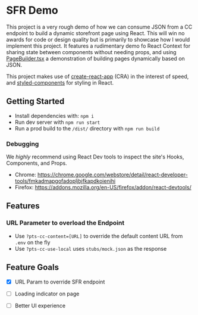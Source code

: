 # SFR Demo

This project is a very rough demo of how we can consume JSON from a CC endpoint to build a 
dynamic storefront page using React. This will win no awards for code or design quality but is 
primarily to showcase how I would implement this project. It features a rudimentary demo fo 
React Context for sharing state between components without needing props, and using
[PageBuilder.tsx](./src/components/PageBuilder.jsx) a demonstration of building pages dynamically 
based on JSON.

This project makes use of [create-react-app](https://create-react-app.dev/) (CRA) in the interest of
speed, and [styled-components](https://styled-components.com/) for styling in React.

## Getting Started

- Install dependencies with: `npm i`
- Run dev server with `npm run start`
- Run a prod build to the `/dist/` directory with `npm run build`

### Debugging

We _highly_ recommend using React Dev tools to inspect the site's Hooks, Components, and Props.

- Chrome: https://chrome.google.com/webstore/detail/react-developer-tools/fmkadmapgofadopljbjfkapdkoienihi
- Firefox: https://addons.mozilla.org/en-US/firefox/addon/react-devtools/

## Features

### URL Parameter to overload the Endpoint

- Use `?pts-cc-content=[URL]` to override the default content URL from `.env` on the fly
- Use `?pts-cc-use-local` uses `stubs/mock.json` as the response 

## Feature Goals

- [X] URL Param to override SFR endpoint
- [ ] Loading indicator on page
- [ ] Better UI experience

